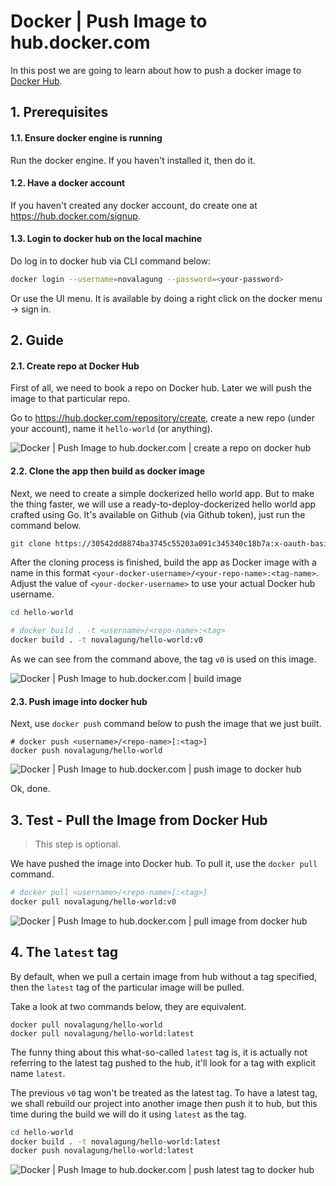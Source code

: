 # Docker | Push Image to hub.docker.com

In this post we are going to learn about how to push a docker image to [Docker Hub](https://hub.docker.com/).

## 1. Prerequisites

#### 1.1. Ensure docker engine is running

Run the docker engine. If you haven't installed it, then do it.

#### 1.2. Have a docker account

If you haven't created any docker account, do create one at https://hub.docker.com/signup.

#### 1.3. Login to docker hub on the local machine

Do log in to docker hub via CLI command below:

```bash
docker login --username=novalagung --password=<your-password>
```

Or use the UI menu. It is available by doing a right click on the docker menu → sign in.

## 2. Guide

#### 2.1. Create repo at Docker Hub

First of all, we need to book a repo on Docker hub. Later we will push the image to that particular repo.

Go to https://hub.docker.com/repository/create, create a new repo (under your account), name it `hello-world` (or anything).

![Docker | Push Image to hub.docker.com | create a repo on docker hub](https://i.imgur.com/uvLjxqv.png)

#### 2.2. Clone the app then build as docker image

Next, we need to create a simple dockerized hello world app. But to make the thing faster, we will use a ready-to-deploy-dockerized hello world app crafted using Go. It's available on Github (via Github token), just run the command below.

```bash
git clone https://30542dd8874ba3745c55203a091c345340c18b7a:x-oauth-basic@github.com/novalagung/hello-world.git
```

After the cloning process is finished, build the app as Docker image with a name in this format `<your-docker-username>/<your-repo-name>:<tag-name>`. Adjust the value of `<your-docker-username>` to use your actual Docker hub username.

```bash
cd hello-world

# docker build . -t <username>/<repo-name>:<tag>
docker build . -t novalagung/hello-world:v0
```

As we can see from the command above, the tag `v0` is used on this image.

![Docker | Push Image to hub.docker.com | build image](https://i.imgur.com/aiduEji.png)

#### 2.3. Push image into docker hub

Next, use `docker push` command below to push the image that we just built.

```
# docker push <username>/<repo-name>[:<tag>]
docker push novalagung/hello-world
```

![Docker | Push Image to hub.docker.com | push image to docker hub](https://i.imgur.com/TUy6Ffa.png)

Ok, done.

## 3. Test - Pull the Image from Docker Hub

> This step is optional.

We have pushed the image into Docker hub. To pull it, use the `docker pull` command.

```bash
# docker pull <username>/<repo-name>[:<tag>]
docker pull novalagung/hello-world:v0
```

![Docker | Push Image to hub.docker.com | pull image from docker hub](https://i.imgur.com/tdRlNr7.png)

## 4. The `latest` tag

By default, when we pull a certain image from hub without a tag specified, then the `latest` tag of the particular image will be pulled.

Take a look at two commands below, they are equivalent.

```
docker pull novalagung/hello-world
docker pull novalagung/hello-world:latest
```

The funny thing about this what-so-called `latest` tag is, it is actually not referring to the latest tag pushed to the hub, it'll look for a tag with explicit name `latest`.

The previous `v0` tag won't be treated as the latest tag. To have a latest tag, we shall rebuild our project into another image then push it to hub, but this time during the build we will do it using `latest` as the tag.

```bash
cd hello-world
docker build . -t novalagung/hello-world:latest
docker push novalagung/hello-world:latest
```

![Docker | Push Image to hub.docker.com | push latest tag to docker hub](https://i.imgur.com/6y0MEEA.png)
